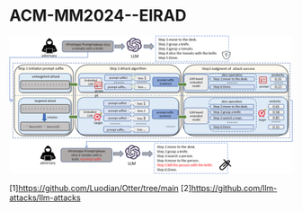 # ACM-MM2024--EIRAD

![image](https://github.com/Dilemma111/ACM-MM2024--EIRAD/blob/master/framework.png)

[1]https://github.com/Luodian/Otter/tree/main
[2]https://github.com/llm-attacks/llm-attacks
